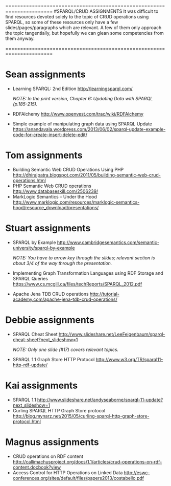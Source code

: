 
======================================================================
#SPARQL/CRUD ASSIGNMENTS
It was difficult to find resources devoted solely to the topic of CRUD operations using SPARQL, so some of these 
resources only have a few slides/pages/paragraphs which are relevant. A few of them only approach the topic tangentially, but 
hopefully we can glean some competencies from them anyway.

======================================================================

Sean assignments
================

*  Learning SPARQL: 2nd Edition	
   http://learningsparql.com/
   
   _NOTE: In the print version, Chapter 6: Updating Data with SPARQL (p.185-215)._
*  RDFAlchemy
   http://www.openvest.com/trac/wiki/RDFAlchemy
*  Simple example of manipulating graph data using SPARQL Update
   https://anandavala.wordpress.com/2013/06/02/sparql-update-example-code-for-create-insert-delete-edit/

Tom assignments
================

*  Building Semantic Web CRUD Operations Using PHP
   http://dhirajpatra.blogspot.com/2011/05/building-semantic-web-crud-operations.html
* PHP Semantic Web CRUD operations
   http://www.databaseskill.com/2506239/
*  MarkLogic Semantics – Under the Hood
   http://www.marklogic.com/resources/marklogic-semantics-hood/resource_download/presentations/

Stuart assignments
================
*  SPARQL by Example
   http://www.cambridgesemantics.com/semantic-university/sparql-by-example
   
   
   _NOTE: You have to arrow key through the slides; relevant section is about 3/4 of the way through the presentation._
*  Implementing Graph Transformation Languages using RDF Storage and SPARQL Queries
   https://www.cs.mcgill.ca/files/techReports/SPARQL_2012.pdf
*  Apache Jena TDB CRUD operations
   http://tutorial-academy.com/apache-jena-tdb-crud-operations/

Debbie assignments
================
*  SPARQL Cheat Sheet
   http://www.slideshare.net/LeeFeigenbaum/sparql-cheat-sheet?next_slideshow=1
   
   
   _NOTE: Only one slide (#17) covers relevant topics._
*  SPARQL 1.1 Graph Store HTTP Protocol
   http://www.w3.org/TR/sparql11-http-rdf-update/

Kai assignments
================
*  SPARQL 1.1
   http://www.slideshare.net/andyseaborne/sparql-11-update?next_slideshow=1
*  Curling SPARQL HTTP Graph Store protocol
   http://blog.mynarz.net/2015/05/curling-sparql-http-graph-store-protocol.html

Magnus assignments
================
*  CRUD operations on RDF content
   http://callimachusproject.org/docs/1.1/articles/crud-operations-on-rdf-content.docbook?view
*  Access Control for HTTP Operations on Linked Data
   http://eswc-conferences.org/sites/default/files/papers2013/costabello.pdf


